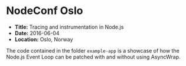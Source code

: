 # NodeConf Oslo

- **Title:** Tracing and instrumentation in Node.js
- **Date:** 2016-06-04
- **Location:** Oslo, Norway

The code contained in the folder `example-app` is a showcase of how the
Node.js Event Loop can be patched with and without using AsyncWrap.
